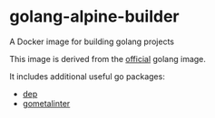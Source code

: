 # golang-alpine-builder

A Docker image for building golang projects

This image is derived from the [official](https://hub.docker.com/_/golang/) golang image.

It includes additional useful go packages:

* [dep](github.com/golang/dep/cmd/dep)
* [gometalinter](github.com/alecthomas/gometalinter)
